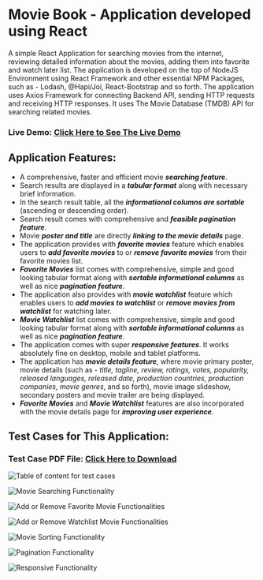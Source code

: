 # Movie Book - Application developed using React

A simple React Application for searching movies from the internet, reviewing detailed information about the movies, adding them into favorite and watch later list. The application is developed on the top of NodeJS Environment using React Framework and other essential NPM Packages, such as - Lodash, @Hapi/Joi, React-Bootstrap and so forth. The application uses Axios Framework for connecting Backend API, sending HTTP requests and receiving HTTP responses. It uses The Movie Database (TMDB) API for searching related movies.

### Live Demo: [Click Here to See The Live Demo](https://movie-book-7d1c3.firebaseapp.com)

## Application Features:

- A comprehensive, faster and efficient movie **_searching feature_**.
- Search results are displayed in a **_tabular format_** along with necessary brief information.
- In the search result table, all the **_informational columns are sortable_** (ascending or descending order).
- Search result comes with comprehensive and **_feasible pagination feature_**.
- Movie **_poster and title_** are directly **_linking to the movie details_** page.
- The application provides with **_favorite movies_** feature which enables users to **_add favorite movies_** to or **_remove favorite movies_** from their favorite movies list.
- **_Favorite Movies_** list comes with comprehensive, simple and good looking tabular format along with **_sortable informational columns_** as well as nice **_pagination feature_**.
- The application also provides with **_movie watchlist_** feature which enables users to **_add movies to watchlist_** or **_remove movies from watchlist_** for watching later.
- **_Movie Watchlist_** list comes with comprehensive, simple and good looking tabular format along with **_sortable informational columns_** as well as nice **_pagination feature_**.
- The application comes with super **_responsive features_**. It works absolutely fine on desktop, mobile and tablet platforms.
- The application has **_movie details feature_**, where movie primary poster, movie details (such as - _title, tagline, review, ratings, votes, popularity, released languages, released date, production countries, production companies, movie genres_, and so forth), movie image slideshow, secondary posters and movie trailer are being displayed.
- **_Favorite Movies_** and **_Movie Watchlist_** features are also incorporated with the movie details page for **_improving user experience_**.

## Test Cases for This Application:

### Test Case PDF File: [Click Here to Download](https://github.com/xtremeonecoder/movie-book/blob/master/documentation/Movie-Book-Test-Cases.pdf)

![Table of content for test cases](https://github.com/xtremeonecoder/movie-book/blob/master/documentation/table-of-contents.jpg)

![Movie Searching Functionality](https://github.com/xtremeonecoder/movie-book/blob/master/documentation/movie-searching-functionality.jpg)

![Add or Remove Favorite Movie Functionalities](https://github.com/xtremeonecoder/movie-book/blob/master/documentation/favorite-movie-functionality.jpg)

![Add or Remove Watchlist Movie Functionalities](https://github.com/xtremeonecoder/movie-book/blob/master/documentation/watchlist-movie-functionality.jpg)

![Movie Sorting Functionality](https://github.com/xtremeonecoder/movie-book/blob/master/documentation/movie-sorting-functionality.jpg)

![Pagination Functionality](https://github.com/xtremeonecoder/movie-book/blob/master/documentation/movie-pagination-functionality.jpg)

![Responsive Functionality](https://github.com/xtremeonecoder/movie-book/blob/master/documentation/movie-responsive-functionality.jpg)
